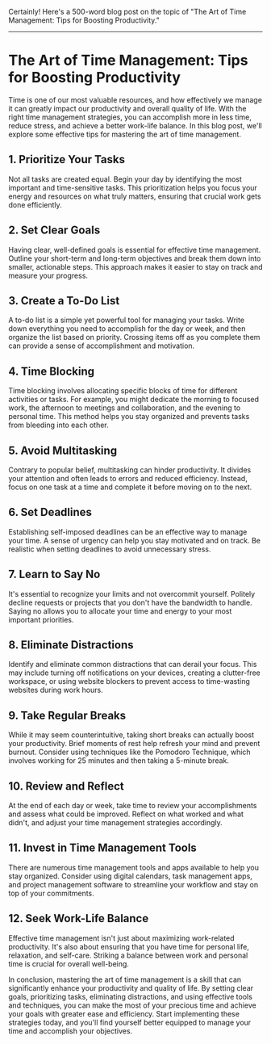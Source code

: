 Certainly! Here's a 500-word blog post on the topic of "The Art of Time Management: Tips for Boosting Productivity."

---

# The Art of Time Management: Tips for Boosting Productivity

Time is one of our most valuable resources, and how effectively we manage it can greatly impact our productivity and overall quality of life. With the right time management strategies, you can accomplish more in less time, reduce stress, and achieve a better work-life balance. In this blog post, we'll explore some effective tips for mastering the art of time management.

## 1. Prioritize Your Tasks

Not all tasks are created equal. Begin your day by identifying the most important and time-sensitive tasks. This prioritization helps you focus your energy and resources on what truly matters, ensuring that crucial work gets done efficiently.

## 2. Set Clear Goals

Having clear, well-defined goals is essential for effective time management. Outline your short-term and long-term objectives and break them down into smaller, actionable steps. This approach makes it easier to stay on track and measure your progress.

## 3. Create a To-Do List

A to-do list is a simple yet powerful tool for managing your tasks. Write down everything you need to accomplish for the day or week, and then organize the list based on priority. Crossing items off as you complete them can provide a sense of accomplishment and motivation.

## 4. Time Blocking

Time blocking involves allocating specific blocks of time for different activities or tasks. For example, you might dedicate the morning to focused work, the afternoon to meetings and collaboration, and the evening to personal time. This method helps you stay organized and prevents tasks from bleeding into each other.

## 5. Avoid Multitasking

Contrary to popular belief, multitasking can hinder productivity. It divides your attention and often leads to errors and reduced efficiency. Instead, focus on one task at a time and complete it before moving on to the next.

## 6. Set Deadlines

Establishing self-imposed deadlines can be an effective way to manage your time. A sense of urgency can help you stay motivated and on track. Be realistic when setting deadlines to avoid unnecessary stress.

## 7. Learn to Say No

It's essential to recognize your limits and not overcommit yourself. Politely decline requests or projects that you don't have the bandwidth to handle. Saying no allows you to allocate your time and energy to your most important priorities.

## 8. Eliminate Distractions

Identify and eliminate common distractions that can derail your focus. This may include turning off notifications on your devices, creating a clutter-free workspace, or using website blockers to prevent access to time-wasting websites during work hours.

## 9. Take Regular Breaks

While it may seem counterintuitive, taking short breaks can actually boost your productivity. Brief moments of rest help refresh your mind and prevent burnout. Consider using techniques like the Pomodoro Technique, which involves working for 25 minutes and then taking a 5-minute break.

## 10. Review and Reflect

At the end of each day or week, take time to review your accomplishments and assess what could be improved. Reflect on what worked and what didn't, and adjust your time management strategies accordingly.

## 11. Invest in Time Management Tools

There are numerous time management tools and apps available to help you stay organized. Consider using digital calendars, task management apps, and project management software to streamline your workflow and stay on top of your commitments.

## 12. Seek Work-Life Balance

Effective time management isn't just about maximizing work-related productivity. It's also about ensuring that you have time for personal life, relaxation, and self-care. Striking a balance between work and personal time is crucial for overall well-being.

In conclusion, mastering the art of time management is a skill that can significantly enhance your productivity and quality of life. By setting clear goals, prioritizing tasks, eliminating distractions, and using effective tools and techniques, you can make the most of your precious time and achieve your goals with greater ease and efficiency. Start implementing these strategies today, and you'll find yourself better equipped to manage your time and accomplish your objectives.